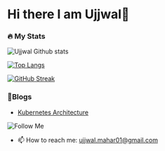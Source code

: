 # Hi there I am Ujjwal👋

<!-- ## About Me

- 🔭 I’m currently working on 
- 🌱 I’m currently learning ...
- 👯 I’m looking to collaborate on ...
- 🤔 I’m looking for help with ...
- 💬 Ask me about ...
- 😄 Pronouns: He/Him
- ⚡ Fun fact: ...

 -->
### :fire: My Stats

![Ujjwal Github stats](https://github-readme-stats.vercel.app/api?username=UjjwalMahar&show_icons=true&theme=radical)

[![Top Langs](https://github-readme-stats.vercel.app/api/top-langs/?username=UjjwalMahar)](https://github.com/anuraghazra/github-readme-stats)

[![GitHub Streak](https://streak-stats.demolab.com/?user=UjjwalMahar&theme=dark)](https://git.io/streak-stats)

### 📝Blogs
- [Kubernetes Architecture](https://ujjwalmahar.hashnode.dev/kubernetes-architecture) 

![Follow Me](https://img.shields.io/twitter/url?label=%40UjjwalMahar&style=social&url=https%3A%2F%2Ftwitter.com%2FUjjwalMahar)

- 📫 How to reach me: ujjwal.mahar01@gmail.com

